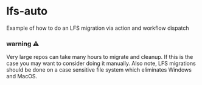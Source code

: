 # lfs-auto
Example of how to do an LFS migration via action and workflow dispatch

### warning ⚠️
Very large repos can take many hours to migrate and cleanup. If this is the case you may want to consider doing it manually. Also note, LFS migrations should be done on a case sensitive file system which eliminates Windows and MacOS. 
